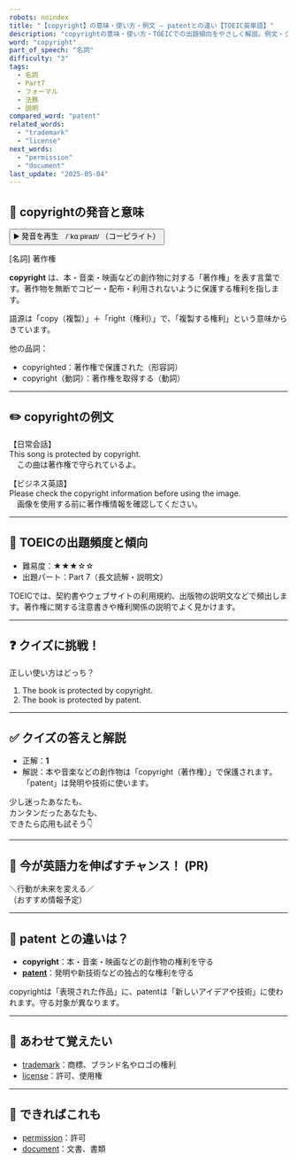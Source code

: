```yaml
---
robots: noindex
title: "【copyright】の意味・使い方・例文 ― patentとの違い【TOEIC英単語】"
description: "copyrightの意味・使い方・TOEICでの出題傾向をやさしく解説。例文・クイズ付きでpatentとの違いもわかりやすく学べます。"
word: "copyright"
part_of_speech: "名詞"
difficulty: "3"
tags:
  - 名詞
  - Part7
  - フォーマル
  - 法務
  - 説明
compared_word: "patent"
related_words:
  - "trademark"
  - "license"
next_words:
  - "permission"
  - "document"
last_update: "2025-05-04"
---
```


## 🔰 copyrightの発音と意味

<button class="play-audio" onclick="playTTS('copyright')">
  <span class="play-audio-main">
    ▶️ 発音を再生　/ˈkɑːpiraɪt/
  </span>
  <span class="play-audio-sub">
    （コーピライト）
  </span>
</button>

[名詞] 著作権

**copyright** は、本・音楽・映画などの創作物に対する「著作権」を表す言葉です。著作物を無断でコピー・配布・利用されないように保護する権利を指します。

語源は「copy（複製）」＋「right（権利）」で、「複製する権利」という意味からきています。

他の品詞：  
- copyrighted：著作権で保護された（形容詞）
- copyright（動詞）：著作権を取得する（動詞）

---

## ✏️ copyrightの例文

【日常会話】  
This song is protected by copyright.  
　この曲は著作権で守られているよ。

【ビジネス英語】  
Please check the copyright information before using the image.  
　画像を使用する前に著作権情報を確認してください。

---

## 🎯 TOEICの出題頻度と傾向

- 難易度：★★★☆☆
- 出題パート：Part 7（長文読解・説明文）

TOEICでは、契約書やウェブサイトの利用規約、出版物の説明文などで頻出します。著作権に関する注意書きや権利関係の説明でよく見かけます。

---

## ❓ クイズに挑戦！

正しい使い方はどっち？

1. The book is protected by copyright.  
2. The book is protected by patent.

---

## ✅ クイズの答えと解説

- 正解：**1**
- 解説：本や音楽などの創作物は「copyright（著作権）」で保護されます。「patent」は発明や技術に使います。

少し迷ったあなたも、  
カンタンだったあなたも、  
できたら応用も試そう👇️

---

## 🚀 今が英語力を伸ばすチャンス！ (PR)

<div class="info-center">
＼行動が未来を変える／<br>  
（おすすめ情報予定）
</div>

---

## 🤔  patent との違いは？

- **copyright**：本・音楽・映画などの創作物の権利を守る
- **[patent](/word/patent)**：発明や新技術などの独占的な権利を守る

copyrightは「表現された作品」に、patentは「新しいアイデアや技術」に使われます。守る対象が異なります。

---

## 🧩 あわせて覚えたい

- [trademark](/word/trademark)：商標、ブランド名やロゴの権利
- [license](/word/license)：許可、使用権

---

## 📖 できればこれも

- [permission](/word/permission)：許可
- [document](/word/document)：文書、書類

<!-- cvid: aid44_bid14 -->
